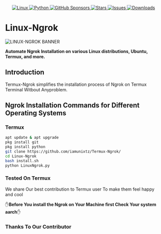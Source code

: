 <p align="center">
  <a href="https://www.linux.org/">
    <img src="https://img.shields.io/badge/Linux-FCC624?style=for-the-badge&logo=linux&logoColor=black" alt="Linux">
  </a>
  <a href="https://www.python.org/">
    <img src="https://img.shields.io/badge/python-3670A0?style=for-the-badge&logo=python&logoColor=ffdd54" alt="Python">
  </a>
  <a href="https://github.com/sponsors/iamunixtz">
    <img src="https://img.shields.io/badge/sponsor-30363D?style=for-the-badge&logo=GitHub-Sponsors&logoColor=#EA4AAA" alt="GitHub Sponsors">
  </a>
  <a href="https://github.com/iamunixtz/Termux-Ngrok/stargazers">
    <img src="https://img.shields.io/github/stars/iamunixtz/Termux-Ngrok.svg?style=for-the-badge" alt="Stars">
  </a>
  <a href="https://github.com/iamunixtz/Termux-Ngrok/issues">
    <img src="https://img.shields.io/github/issues/iamunixtz/Termux-Ngrok.svg?style=for-the-badge" alt="Issues">
  </a>
  <a href="https://github.com/iamunixtz/Termux-Ngrok/releases">
  <img src="https://img.shields.io/github/downloads/iamunixtz/Termux-Ngrok/total.svg?style=for-the-badge" alt="Downloads">
</a>
</p>

# Linux-Ngrok

![LINUX-NGROK BANNER](https://github.com/iamunixtz/Linux-Ngrok/blob/main/TERMUX-NGROK.png)

**Automate Ngrok Installation on various Linux distributions, Ubuntu, Termux, and more.**

## Introduction

Termux-Ngrok simplifies the installation process of Ngrok on Termux Terminal Witbout Anyproblem.

## Ngrok Installation Commands for Different Operating Systems

### Termux
```bash
apt update & apt upgrade
pkg install git
pkg install python 
git clone https://github.com/iamunixtz/Termux-Ngrok/
cd Linux-Ngrok
bash install.sh
python LinuxNgrok.py
```


### Tested On Termux
We share Our best contribution to Termux user To make them feel happy and cool

✋️**Before You install the Ngrok on Your Machine first Check Your system aarch**✋️

### Thanks To Our Contributor 
